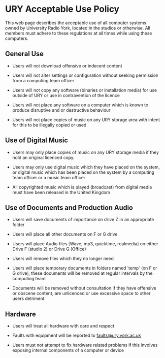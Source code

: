 # URY Acceptable Use Policy

This web page describes the acceptable use of all computer systems owned by University Radio York, located in the studios or otherwise.
All members must adhere to these regulations at all times while using these computers.

## General Use

-   Users will not download offensive or indecent content

-   Users will not alter settings or configuration without seeking permission from a computing team officer

-   Users will not copy any software (binaries or installation media) for use outside of URY or use in contravention of the licence

-   Users will not place any software on a computer which is known to produce disruptive and or destructive behaviour

-   Users will not place copies of music on any URY storage area with intent for this to be illegally copied or used

## Use of Digital Music

-   Users may only place copies of music on any URY storage media if they hold an original licenced copy.

-   Users may only use digital music which they have placed on the system, or digital music which has been placed on the system by a computing team officer or a music team officer

-   All copyrighted music which is played (broadcast) from digital media must have been released in the United Kingdom

## Use of Documents and Production Audio

-   Users will save documents of importance on drive Z in an appropriate folder

-   Users will place all other documents on F or G drive

-   Users will place Audio files (Wave, mp3, quicktime, realmedia) on either Drive F (studio 2) or Drive G (Office)

-   Users will remove files which they no longer need

-   Users will place temporary documents in folders named 'temp' (on F or G drive), these documents will be removed at regular intervals by the computing team

-   Documents will be removed without consultation if they have offensive or obscene content, are unlicenced or use excessive space to other users detriment

## Hardware

-   Users will treat all hardware with care and respect

-   Faults with equipment will be reported to faults@ury.york.ac.uk

-   Users must not attempt to fix hardware related problems if this involves exposing internal components of a computer or device
